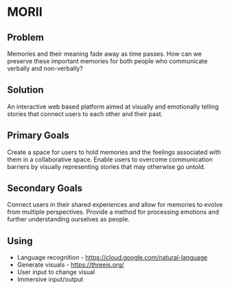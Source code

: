 # MORII

## Problem
Memories and their meaning fade away as time passes. 
How can we preserve these important memories for both people who communicate verbally and non-verbally?

## Solution
An interactive web based platform aimed at visually and emotionally telling stories that connect users to each other and their past.

## Primary Goals
Create a space for users to hold memories and the feelings associated with them in a collaborative space.
Enable users to overcome communication barriers by visually representing stories that may otherwise go untold. 

## Secondary Goals
Connect users in their shared experiences and allow for memories to evolve from multiple perspectives.
Provide a method for processing emotions and further understanding ourselves as people.

## Using
* Language recognition - https://cloud.google.com/natural-language
* Generate visuals - https://threejs.org/
* User input to change visual
* Immersive input/output

